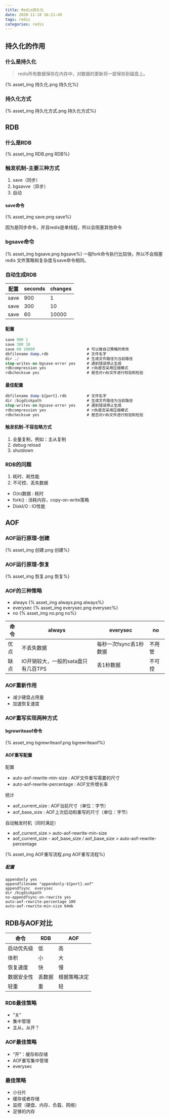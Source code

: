 ```yaml
---
title: Redis持久化
date: 2020-11-18 16:21:49
tags: redis
categories: redis
---
```

## 持久化的作用

### 什么是持久化

> redis所有数据保存在内存中，对数据的更新将一部保存到磁盘上。

{% asset_img 持久化.png 持久化%}

### 持久化方式

{% asset_img 持久化方式.png 持久化方式%}

## RDB

### 什么是RDB

{% asset_img RDB.png RDB%}

### 触发机制-主要三种方式

1. save（同步）
2. bgsavve（异步）
3. 自动

#### save命令

{% asset_img save.png save%}

因为是同步命令，并且redis是单线程，所以会阻塞其他命令

### bgsave命令

{% asset_img bgsave.png bgsave%}
一般fork命令执行比较快，所以不会阻塞redis
文件策略和复杂度与save命令相同。

### 自动生成RDB

|配置| seconds| changes|
|--|--|--|
|save | 900 | 1     |
|save | 300 | 10    |
|save | 60  | 10000 |

#### 配置

```sql
save 900 1
save 300 10
save 60 10000                       # 可以做自己策略的修改
dbfilename dump.rdb                 # 文件名字
dir ./                              # 生成文件路径为当前路径
stop-writes-on-bgsave-error yes     # 遇到错误停止生成
rdbcompression yes                  # rdb是否采用压缩模式     
rdbchecksum yes                     # 是否对rdb文件进行校验和检验
```

#### 最佳配置

```sql
dbfilename dump-${port}.rdb         # 文件名字
dir /bigdiskpath                    # 生成文件路径为当前路径
stop-writes-on-bgsave-error yes     # 遇到错误停止生成
rdbcompression yes                  # rdb是否采用压缩模式     
rdbchecksum yes                     # 是否对rdb文件进行校验和检验
```

#### 触发机制-不容忽略方式

1. 全量复制，例如：主从复制
2. debug reload
3. shutdown

### RDB的问题

1. 耗时、耗性能
2. 不可控、丢失数据

- O(n)数据 : 耗时
- fork() : 消耗内存，copy-on-write策略
- DiskI/O : IO性能

## AOF

### AOF运行原理-创建

{% asset_img 创建.png 创建%}

### AOF运行原理-恢复

{% asset_img 恢复.png 恢复%}

### AOF的三种策略

- always
{% asset_img always.png always%}
- everysec
{% asset_img everysec.png everysec%}
- no
{% asset_img no.png no%}

|命令|always|everysec|no|
|--|--|--|--|
|优点|不丢失数据|每秒一次fsync丢1秒数据|不用管|
|缺点|IO开销较大，一般的sata盘只有几百TPS|丢1秒数据|不可控|

### AOF重新作用

- 减少硬盘占用量
- 加速恢复速度

### AOF重写实现两种方式

#### bgrewriteaof命令

{% asset_img bgrewriteaof.png bgrewriteaof%}

#### AOF重写配置

配置

- auto-aof-rewrite-min-size : AOF文件重写需要的尺寸
- auto-aof-rewrite-percentage : AOF文件增长率

统计

- aof_current_size : AOF当前尺寸（单位：字节）
- aof_base_size : AOF上次启动和重写的尺寸（单位：字节）

自动触发时机（同时满足）

- aof_current_size > auto-aof-rewrite-min-size
- aof_current_size - aof_base_size / aof_base_size > auto-aof-rewrite-percentage

{% asset_img AOF重写流程.png AOF重写流程%}

##### 配置

```properties
appendonly yes
appendfilename "appendonly-${port}.aof"
appendfsync  everysec
dir /bigdiskpath
no-appendfsync-on-rewrite yes
auto-aof-rewrite-percentage 100
auto-aof-rewrite-min-size 64mb
```

## RDB与AOF对比

|命令|RDB|AOF|
|--|--|--|
|启动优先级|低|高|
|体积|小|大|
|恢复速度|快|慢|
|数据安全性|丢数据|根据策略决定|
|轻重|重|轻|

### RDB最佳策略

- “关”
- 集中管理
- 主从，从开？

### AOF最佳策略

- “开”：缓存和存储
- AOF重写集中管理
- everysec

### 最佳策略

- 小分片
- 缓存或者存储
- 监控（硬盘、内存、负载、网络）
- 足够的内存
